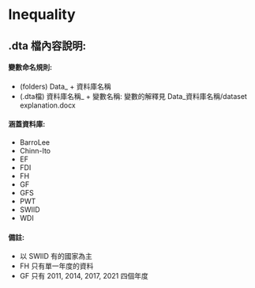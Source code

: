 # Inequality
## .dta 檔內容說明:
#### 變數命名規則:
* (folders) Data_ + 資料庫名稱
* (.dta檔) 資料庫名稱_ + 變數名稱: 變數的解釋見 Data_資料庫名稱/dataset explanation.docx

#### 涵蓋資料庫:
* BarroLee
* Chinn-Ito
* EF
* FDI
* FH
* GF
* GFS
* PWT
* SWIID
* WDI

#### 備註:
* 以 SWIID 有的國家為主
* FH 只有單一年度的資料
* GF 只有 2011, 2014, 2017, 2021 四個年度
